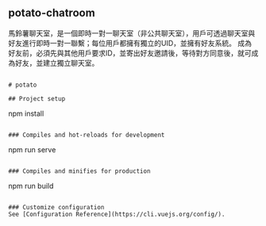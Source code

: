 ## potato-chatroom
馬鈴薯聊天室，是一個即時一對一聊天室（非公共聊天室），用戶可透過聊天室與好友進行即時一對一聯繫；每位用戶都擁有獨立的UID，並擁有好友系統。
成為好友前，必須先與其他用戶要求ID，並寄出好友邀請後，等待對方同意後，就可成為好友，並建立獨立聊天室。

```

# potato

## Project setup
```
npm install
```

### Compiles and hot-reloads for development
```
npm run serve
```

### Compiles and minifies for production
```
npm run build
```

### Customize configuration
See [Configuration Reference](https://cli.vuejs.org/config/).
